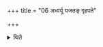 +++
title = "06 अध्वर्यू यजतङ् गृहपते"

+++

<details><summary>थिते</summary>

अध्वर्यू यजतं गृहपते यजेत्यभिज्ञायोभयत्रातिप्रेष्यति होतरेतद्यजेति ६
</details>
